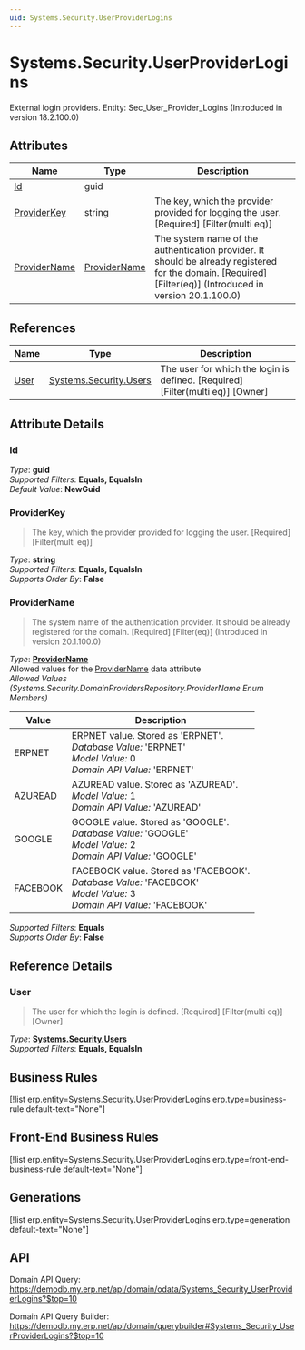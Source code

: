 ```yaml
---
uid: Systems.Security.UserProviderLogins
---
```

# Systems.Security.UserProviderLogins

External login providers. Entity: Sec_User_Provider_Logins (Introduced in version 18.2.100.0)

## Attributes

| Name | Type | Description |
| ---- | ---- | --- |
| [Id](Systems.Security.UserProviderLogins.md#id) | guid |  
| [ProviderKey](Systems.Security.UserProviderLogins.md#providerkey) | string | The key, which the provider provided for logging the user. [Required] [Filter(multi eq)] 
| [ProviderName](Systems.Security.UserProviderLogins.md#providername) | [ProviderName](Systems.Security.UserProviderLogins.md#providername) | The system name of the authentication provider. It should be already registered for the domain. [Required] [Filter(eq)] (Introduced in version 20.1.100.0) 

## References

| Name | Type | Description |
| ---- | ---- | --- |
| [User](Systems.Security.UserProviderLogins.md#user) | [Systems.Security.Users](Systems.Security.Users.md) | The user for which the login is defined. [Required] [Filter(multi eq)] [Owner] |


## Attribute Details

### Id

_Type_: **guid**  
_Supported Filters_: **Equals, EqualsIn**  
_Default Value_: **NewGuid**  

### ProviderKey

> The key, which the provider provided for logging the user. [Required] [Filter(multi eq)]

_Type_: **string**  
_Supported Filters_: **Equals, EqualsIn**  
_Supports Order By_: **False**  

### ProviderName

> The system name of the authentication provider. It should be already registered for the domain. [Required] [Filter(eq)] (Introduced in version 20.1.100.0)

_Type_: **[ProviderName](Systems.Security.UserProviderLogins.md#providername)**  
Allowed values for the [ProviderName](Systems.Security.DomainProviders.md#providername) data attribute  
_Allowed Values (Systems.Security.DomainProvidersRepository.ProviderName Enum Members)_  

| Value | Description |
| ---- | --- |
| ERPNET | ERPNET value. Stored as 'ERPNET'. <br /> _Database Value:_ 'ERPNET' <br /> _Model Value:_ 0 <br /> _Domain API Value:_ 'ERPNET' |
| AZUREAD | AZUREAD value. Stored as 'AZUREAD'. <br /> _Model Value:_ 1 <br /> _Domain API Value:_ 'AZUREAD' |
| GOOGLE | GOOGLE value. Stored as 'GOOGLE'. <br /> _Database Value:_ 'GOOGLE' <br /> _Model Value:_ 2 <br /> _Domain API Value:_ 'GOOGLE' |
| FACEBOOK | FACEBOOK value. Stored as 'FACEBOOK'. <br /> _Database Value:_ 'FACEBOOK' <br /> _Model Value:_ 3 <br /> _Domain API Value:_ 'FACEBOOK' |

_Supported Filters_: **Equals**  
_Supports Order By_: **False**  


## Reference Details

### User

> The user for which the login is defined. [Required] [Filter(multi eq)] [Owner]

_Type_: **[Systems.Security.Users](Systems.Security.Users.md)**  
_Supported Filters_: **Equals, EqualsIn**  



## Business Rules

[!list erp.entity=Systems.Security.UserProviderLogins erp.type=business-rule default-text="None"]

## Front-End Business Rules

[!list erp.entity=Systems.Security.UserProviderLogins erp.type=front-end-business-rule default-text="None"]

## Generations

[!list erp.entity=Systems.Security.UserProviderLogins erp.type=generation default-text="None"]

## API

Domain API Query:
<https://demodb.my.erp.net/api/domain/odata/Systems_Security_UserProviderLogins?$top=10>

Domain API Query Builder:
<https://demodb.my.erp.net/api/domain/querybuilder#Systems_Security_UserProviderLogins?$top=10>

